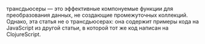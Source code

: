 трансдьюсеры — это эффективные компонуемые функции для преобразования данных, не создающие
промежуточных коллекций. Однако, эта статья не о трансдьюсерах: она содержит примеры кода
на JavaScript из другой статьи, в которой тот же код написан на ClojureScript.
